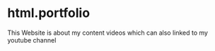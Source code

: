 # html.portfolio
This Website is about my content videos which can also linked to my youtube channel

